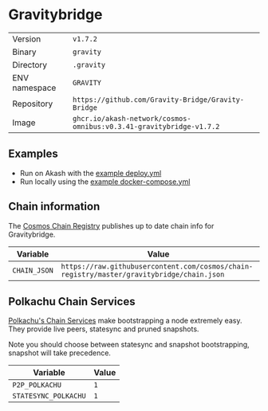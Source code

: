 # Gravitybridge

| | |
|---|---|
|Version|`v1.7.2`|
|Binary|`gravity`|
|Directory|`.gravity`|
|ENV namespace|`GRAVITY`|
|Repository|`https://github.com/Gravity-Bridge/Gravity-Bridge`|
|Image|`ghcr.io/akash-network/cosmos-omnibus:v0.3.41-gravitybridge-v1.7.2`|

## Examples

- Run on Akash with the [example deploy.yml](./deploy.yml)
- Run locally using the [example docker-compose.yml](./docker-compose.yml)

## Chain information

The [Cosmos Chain Registry](https://github.com/cosmos/chain-registry) publishes up to date chain info for Gravitybridge.

|Variable|Value|
|---|---|
|`CHAIN_JSON`|`https://raw.githubusercontent.com/cosmos/chain-registry/master/gravitybridge/chain.json`|

## Polkachu Chain Services

[Polkachu's Chain Services](https://www.polkachu.com/) make bootstrapping a node extremely easy. They provide live peers, statesync and pruned snapshots.

Note you should choose between statesync and snapshot bootstrapping, snapshot will take precedence.

|Variable|Value|
|---|---|
|`P2P_POLKACHU`|`1`|
|`STATESYNC_POLKACHU`|`1`|
